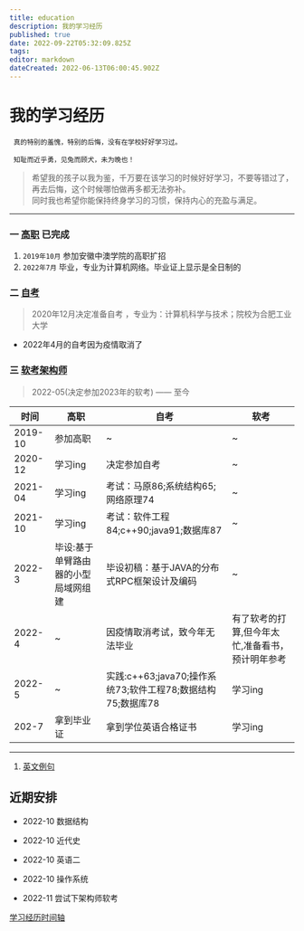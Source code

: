 ```yaml
---
title: education
description: 我的学习经历
published: true
date: 2022-09-22T05:32:09.825Z
tags: 
editor: markdown
dateCreated: 2022-06-13T06:00:45.902Z
---
```


# 我的学习经历
 
     真的特别的羞愧，特别的后悔，没有在学校好好学习过。
     
     知耻而近乎勇，见兔而顾犬，未为晚也！
     
 > 希望我的孩子以我为鉴，千万要在该学习的时候好好学习，不要等错过了，再去后悔，这个时候哪怕做再多都无法弥补。  
 > 同时我也希望你能保持终身学习的习惯，保持内心的充盈与满足。    

---
 ### 一 [高职](/education/college)  已完成  
 
   1. `2019年10月` 参加安徽中澳学院的高职扩招
   2. `2022年7月` 毕业，专业为计算机网络。毕业证上显示是全日制的
  
 ### 二 [自考](/education/self-taught)
  >  2020年12月决定准备自考 ，专业为：计算机科学与技术；院校为合肥工业大学
  - 2022年4月的自考因为疫情取消了

 ### 三 [软考架构师](/education/software-exam) 
  > 2022-05(决定参加2023年的软考) —— 至今

 
 |时间 | 高职 | 自考 | 软考
 |---|---|---|---|
 |2019-10| 参加高职|~|~|
 |2020-12|学习ing|决定参加自考|~|
 |2021-04|学习ing|考试：马原86;系统结构65;网络原理74|~
 |2021-10|学习ing|考试：软件工程84;c++90;java91;数据库87|~
 |2022-3|毕设:基于单臂路由器的小型局域网组建|毕设初稿：基于JAVA的分布式RPC框架设计及编码|~|
 |2022-4|~|因疫情取消考试，致今年无法毕业|有了软考的打算,但今年太忙,准备看书，预计明年参考|
 |2022-5|~|实践:c++63;java70;操作系统73;软件工程78;数据结构75;数据库78|学习ing|
 |202-7|拿到毕业证|拿到学位英语合格证书|学习ing|
 

 ----
 
 1.  [英文例句](/education/english-sentence)
 

 ## 近期安排
 
 - 2022-10  数据结构
 - 2022-10  近代史
 - 2022-10  英语二
 - 2022-10 操作系统
 
 - 2022-11 尝试下架构师软考

[学习经历时间轴](/education/timeline)